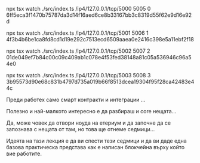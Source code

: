 npx tsx watch ./src/index.ts /ip4/127.0.0.1/tcp/5000 5005 0 6ff5eca3f1470b75787da3d14f16aed6ce8b33167bb3c8319d55f62e9d16e92d

npx tsx watch ./src/index.ts /ip4/127.0.0.1/tcp/5001 5006 1 4f3b4b6be1ca8fd8cd1d19e292c7513ecd6509aaea0e2416c398e5a11ebf2f18

npx tsx watch ./src/index.ts /ip4/127.0.0.1/tcp/5002 5007 2 01de049ef7b84c00c09c409ab1c078e4f53fed38148a81c05a536946c96a54e0

npx tsx watch ./src/index.ts /ip4/127.0.0.1/tcp/5003 5008 3 3b95573d90e68c831b4797d735a019b66f8513dcea19304f95f28ca42483e44c

Преди работех само смарт контракти и интеграции ...

Полезно и най-малкото интересно е да разбираш и core нещата...

Да, може човек да отвори ноуда на етериум и да започне да се запознава с нещата от там, но това ще отнеме седмици...

Идеята на тази лекция е да ви спести тези седмици и да ви даде една базова практическа представа как е написан блокчейна върху който вие работите.
